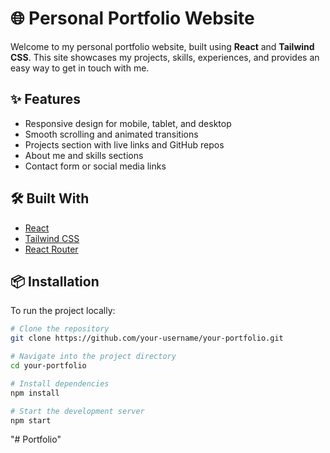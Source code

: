 # 🌐 Personal Portfolio Website

Welcome to my personal portfolio website, built using **React** and **Tailwind CSS**. This site showcases my projects, skills, experiences, and provides an easy way to get in touch with me.

## ✨ Features

- Responsive design for mobile, tablet, and desktop
- Smooth scrolling and animated transitions
- Projects section with live links and GitHub repos
- About me and skills sections
- Contact form or social media links

## 🛠️ Built With

- [React](https://reactjs.org/)
- [Tailwind CSS](https://tailwindcss.com/)
- [React Router](https://reactrouter.com/)

## 📦 Installation

To run the project locally:

```bash
# Clone the repository
git clone https://github.com/your-username/your-portfolio.git

# Navigate into the project directory
cd your-portfolio

# Install dependencies
npm install

# Start the development server
npm start
```

"# Portfolio"
